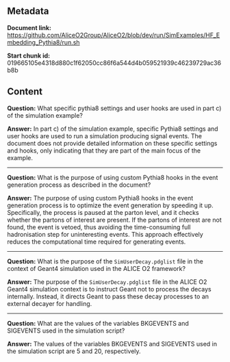## Metadata

**Document link:** https://github.com/AliceO2Group/AliceO2/blob/dev/run/SimExamples/HF_Embedding_Pythia8/run.sh

**Start chunk id:** 019665105e4318d880c1f62050cc86f6a544d4b059521939c46239729ac36b8b

## Content

**Question:** What specific pythia8 settings and user hooks are used in part c) of the simulation example?

**Answer:** In part c) of the simulation example, specific Pythia8 settings and user hooks are used to run a simulation producing signal events. The document does not provide detailed information on these specific settings and hooks, only indicating that they are part of the main focus of the example.

---

**Question:** What is the purpose of using custom Pythia8 hooks in the event generation process as described in the document?

**Answer:** The purpose of using custom Pythia8 hooks in the event generation process is to optimize the event generation by speeding it up. Specifically, the process is paused at the parton level, and it checks whether the partons of interest are present. If the partons of interest are not found, the event is vetoed, thus avoiding the time-consuming full hadronisation step for uninteresting events. This approach effectively reduces the computational time required for generating events.

---

**Question:** What is the purpose of the `SimUserDecay.pdglist` file in the context of Geant4 simulation used in the ALICE O2 framework?

**Answer:** The purpose of the `SimUserDecay.pdglist` file in the ALICE O2 Geant4 simulation context is to instruct Geant not to process the decays internally. Instead, it directs Geant to pass these decay processes to an external decayer for handling.

---

**Question:** What are the values of the variables BKGEVENTS and SIGEVENTS used in the simulation script?

**Answer:** The values of the variables BKGEVENTS and SIGEVENTS used in the simulation script are 5 and 20, respectively.